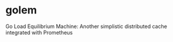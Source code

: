 # golem
Go Load Equilibrium Machine: Another simplistic distributed cache integrated with Prometheus
